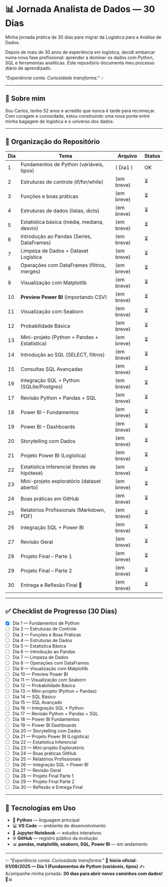 # 📊 Jornada Analista de Dados — 30 Dias  
Minha jornada prática de 30 dias para migrar da Logística para a Análise de Dados.  

Depois de mais de 30 anos de experiência em logística, decidi embarcar numa nova fase profissional: aprender a dominar os dados com Python, SQL e ferramentas analíticas. Este repositório documenta meu processo diário de aprendizado.  

*"Experiência conta. Curiosidade transforma."* 💡  

---

## 🧭 Sobre mim  
Sou Carlos, tenho 52 anos e acredito que nunca é tarde para recomeçar.  
Com coragem e curiosidade, estou construindo uma nova ponte entre minha bagagem de logística e o universo dos dados.  

---

## 📂 Organização do Repositório  

| Dia | Tema | Arquivo | Status |
|-----|------|---------|--------|
| 1   | Fundamentos de Python (variáveis, tipos) | ( Dia1 ) |  OK  |
| 2   | Estruturas de controle (if/for/while)   | (em breve) |  ⏳  |
| 3   | Funções e boas práticas | (em breve) |  ⏳  |
| 4   | Estruturas de dados (listas, dicts) | (em breve) |  ⏳  |
| 5   | Estatística básica (média, mediana, desvio) | (em breve) |  ⏳  |
| 6   | Introdução ao Pandas (Series, DataFrames) | (em breve) |  ⏳  |
| 7   | Limpeza de Dados + Dataset Logística | (em breve) |  ⏳  |
| 8   | Operações com DataFrames (filtros, merges) | (em breve) |  ⏳  |
| 9   | Visualização com Matplotlib | (em breve) |  ⏳  |
| 10  | **Preview Power BI** (importando CSV) | (em breve) |  ⏳  |
| 11  | Visualização com Seaborn | (em breve) |  ⏳  |
| 12  | Probabilidade Básica | (em breve) |  ⏳  |
| 13  | Mini-projeto (Python + Pandas + Estatística) | (em breve) |  ⏳  |
| 14  | Introdução ao SQL (SELECT, filtros) | (em breve) |  ⏳  |
| 15  | Consultas SQL Avançadas | (em breve) |  ⏳  |
| 16  | Integração SQL + Python (SQLite/Postgres) | (em breve) |  ⏳  |
| 17  | Revisão Python + Pandas + SQL | (em breve) |  ⏳  |
| 18  | Power BI – Fundamentos | (em breve) |  ⏳  |
| 19  | Power BI – Dashboards | (em breve) |  ⏳  |
| 20  | Storytelling com Dados | (em breve) |  ⏳  |
| 21  | Projeto Power BI (Logística) | (em breve) |  ⏳  |
| 22  | Estatística Inferencial (testes de hipótese) | (em breve) |  ⏳  |
| 23  | Mini-projeto exploratório (dataset aberto) | (em breve) |  ⏳  |
| 24  | Boas práticas em GitHub | (em breve) |  ⏳  |
| 25  | Relatórios Profissionais (Markdown, PDF) | (em breve) |  ⏳  |
| 26  | Integração SQL + Power BI | (em breve) |  ⏳  |
| 27  | Revisão Geral | (em breve) |  ⏳  |
| 28  | Projeto Final – Parte 1 | (em breve) |  ⏳  |
| 29  | Projeto Final – Parte 2 | (em breve) |  ⏳  |
| 30  | Entrega e Reflexão Final 🎯 | (em breve) |  ⏳  |

---

## ✅ Checklist de Progresso (30 Dias)  

- [x] Dia 1 — Fundamentos de Python  
- [ ] Dia 2 — Estruturas de Controle  
- [ ] Dia 3 — Funções e Boas Práticas  
- [ ] Dia 4 — Estruturas de Dados  
- [ ] Dia 5 — Estatística Básica  
- [ ] Dia 6 — Introdução ao Pandas  
- [ ] Dia 7 — Limpeza de Dados  
- [ ] Dia 8 — Operações com DataFrames  
- [ ] Dia 9 — Visualização com Matplotlib  
- [ ] Dia 10 — Preview Power BI  
- [ ] Dia 11 — Visualização com Seaborn  
- [ ] Dia 12 — Probabilidade Básica  
- [ ] Dia 13 — Mini-projeto (Python + Pandas)  
- [ ] Dia 14 — SQL Básico  
- [ ] Dia 15 — SQL Avançado  
- [ ] Dia 16 — Integração SQL + Python  
- [ ] Dia 17 — Revisão Python + Pandas + SQL  
- [ ] Dia 18 — Power BI Fundamentos  
- [ ] Dia 19 — Power BI Dashboards  
- [ ] Dia 20 — Storytelling com Dados  
- [ ] Dia 21 — Projeto Power BI (Logística)  
- [ ] Dia 22 — Estatística Inferencial  
- [ ] Dia 23 — Mini-projeto Exploratório  
- [ ] Dia 24 — Boas práticas GitHub  
- [ ] Dia 25 — Relatórios Profissionais  
- [ ] Dia 26 — Integração SQL + Power BI  
- [ ] Dia 27 — Revisão Geral  
- [ ] Dia 28 — Projeto Final Parte 1  
- [ ] Dia 29 — Projeto Final Parte 2  
- [ ] Dia 30 — Reflexão e Entrega Final  

---

## 🧪 Tecnologias em Uso  
- 🐍 **Python** — linguagem principal  
- 💻 **VS Code** — ambiente de desenvolvimento  
- 📓 **Jupyter Notebook** — estudos interativos  
- 🌐 **GitHub** — registro público da evolução  
- 📊 **pandas, matplotlib, seaborn, SQL, Power BI** — em andamento  

---

✨ *"Experiência conta. Curiosidade transforma."* 
🚀 **Início oficial: 01/09/2025 — Dia 1 (Fundamentos de Python (variáveis, tipos)** 
✍️ Acompanhe minha jornada: **30 dias para abrir novos caminhos com dados!** 💪📊  
